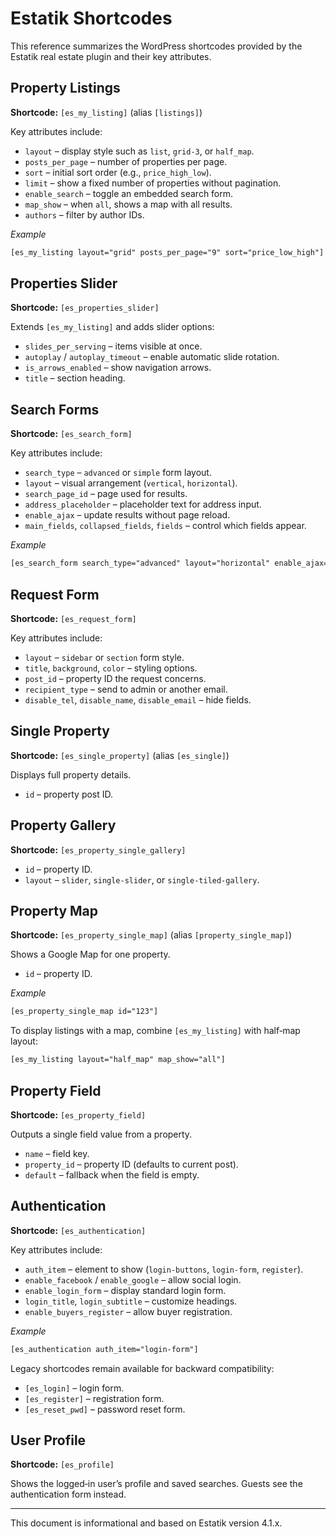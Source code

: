 # Estatik Shortcodes

This reference summarizes the WordPress shortcodes provided by the Estatik real estate plugin and their key attributes.

## Property Listings
**Shortcode:** `[es_my_listing]` (alias `[listings]`)

Key attributes include:
- `layout` – display style such as `list`, `grid-3`, or `half_map`.
- `posts_per_page` – number of properties per page.
- `sort` – initial sort order (e.g., `price_high_low`).
- `limit` – show a fixed number of properties without pagination.
- `enable_search` – toggle an embedded search form.
- `map_show` – when `all`, shows a map with all results.
- `authors` – filter by author IDs.

*Example*
```html
[es_my_listing layout="grid" posts_per_page="9" sort="price_low_high"]
```

## Properties Slider
**Shortcode:** `[es_properties_slider]`

Extends `[es_my_listing]` and adds slider options:
- `slides_per_serving` – items visible at once.
- `autoplay` / `autoplay_timeout` – enable automatic slide rotation.
- `is_arrows_enabled` – show navigation arrows.
- `title` – section heading.

## Search Forms
**Shortcode:** `[es_search_form]`

Key attributes include:
- `search_type` – `advanced` or `simple` form layout.
- `layout` – visual arrangement (`vertical`, `horizontal`).
- `search_page_id` – page used for results.
- `address_placeholder` – placeholder text for address input.
- `enable_ajax` – update results without page reload.
- `main_fields`, `collapsed_fields`, `fields` – control which fields appear.

*Example*
```html
[es_search_form search_type="advanced" layout="horizontal" enable_ajax="1"]
```

## Request Form
**Shortcode:** `[es_request_form]`

Key attributes include:
- `layout` – `sidebar` or `section` form style.
- `title`, `background`, `color` – styling options.
- `post_id` – property ID the request concerns.
- `recipient_type` – send to admin or another email.
- `disable_tel`, `disable_name`, `disable_email` – hide fields.

## Single Property
**Shortcode:** `[es_single_property]` (alias `[es_single]`)

Displays full property details.
- `id` – property post ID.

## Property Gallery
**Shortcode:** `[es_property_single_gallery]`

- `id` – property ID.
- `layout` – `slider`, `single-slider`, or `single-tiled-gallery`.

## Property Map
**Shortcode:** `[es_property_single_map]` (alias `[property_single_map]`)

Shows a Google Map for one property.
- `id` – property ID.

*Example*
```html
[es_property_single_map id="123"]
```

To display listings with a map, combine `[es_my_listing]` with half‑map layout:
```html
[es_my_listing layout="half_map" map_show="all"]
```

## Property Field
**Shortcode:** `[es_property_field]`

Outputs a single field value from a property.
- `name` – field key.
- `property_id` – property ID (defaults to current post).
- `default` – fallback when the field is empty.

## Authentication
**Shortcode:** `[es_authentication]`

Key attributes include:
- `auth_item` – element to show (`login-buttons`, `login-form`, `register`).
- `enable_facebook` / `enable_google` – allow social login.
- `enable_login_form` – display standard login form.
- `login_title`, `login_subtitle` – customize headings.
- `enable_buyers_register` – allow buyer registration.

*Example*
```html
[es_authentication auth_item="login-form"]
```

Legacy shortcodes remain available for backward compatibility:
- `[es_login]` – login form.
- `[es_register]` – registration form.
- `[es_reset_pwd]` – password reset form.

## User Profile
**Shortcode:** `[es_profile]`

Shows the logged‑in user’s profile and saved searches. Guests see the authentication form instead.

---
This document is informational and based on Estatik version 4.1.x.

